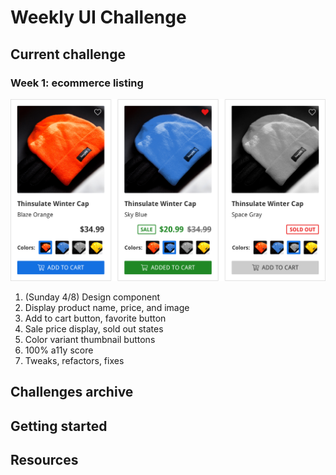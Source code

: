 # Weekly UI Challenge

## Current challenge

<!-- 
### Week 2: Search Bar

![3 ecommerce listing components, each with a different state for favorited, price, and availability](https://raw.githubusercontent.com/geoffdavis92/weekly-ui/master/assets/ecommerce-listing/ecommerce-listing-design@2x.png)

1. (Sunday 4/15) Design component
2. Input field
3. Submit button
4. [autocomplete] Downshift integration
5. Past search term indicators
6. 100% a11y score
7. Tweaks, refactors, fixes
 -->

### Week 1: ecommerce listing

![3 ecommerce listing components, each with a different state for favorited, price, and availability](https://raw.githubusercontent.com/geoffdavis92/weekly-ui/master/assets/ecommerce-listing/ecommerce-listing-design@2x.png)

1. (Sunday 4/8) Design component
2. Display product name, price, and image
3. Add to cart button, favorite button
4. Sale price display, sold out states
5. Color variant thumbnail buttons
6. 100% a11y score
7. Tweaks, refactors, fixes

## Challenges archive

## Getting started

## Resources

<!-- use this for inspiration after other ideas run out: http://collectui.com/challenges -->

<!-- 
Design Component
Display product name, price, image
Add to cart button, favorite button
Sale price display
Color variant thumbnails, size selection
100% a11y score, 90+ performance
Tweaks, refactors, fixes
 -->

<!-- http://www.giphy.com/gifs/1wXbgS8b4A4ObXbZ4P -->